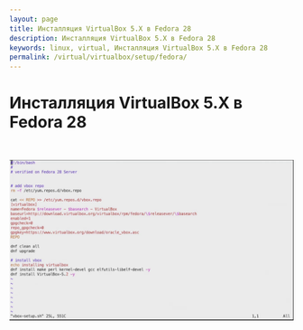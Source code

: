 ```yaml
---
layout: page
title: Инсталляция VirtualBox 5.X в Fedora 28
description: Инсталляция VirtualBox 5.X в Fedora 28
keywords: linux, virtual, Инсталляция VirtualBox 5.X в Fedora 28
permalink: /virtual/virtualbox/setup/fedora/
---
```


# Инсталляция VirtualBox 5.X в Fedora 28

<br/>

![Инсталляция VirtualBox 5.X в Fedora 28](/img/virtual/virtualbox/fedora/install.png 'Инсталляция VirtualBox 5.X в Fedora 28')
